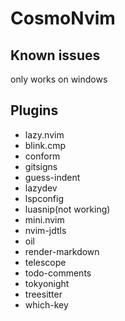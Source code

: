 # CosmoNvim
## Known issues
only works on windows

## Plugins
- lazy.nvim
- blink.cmp
- conform
- gitsigns
- guess-indent
- lazydev
- lspconfig
- luasnip(not working)
- mini.nvim
- nvim-jdtls
- oil
- render-markdown
- telescope
- todo-comments
- tokyonight
- treesitter
- which-key

